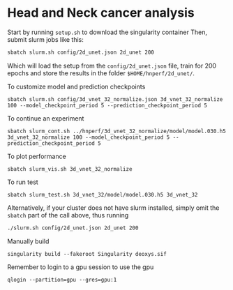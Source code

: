 # Head and Neck cancer analysis

Start by running `setup.sh` to download the singularity container
Then, submit slurm jobs like this:

```bash
sbatch slurm.sh config/2d_unet.json 2d_unet 200
```

Which will load the setup from the `config/2d_unet.json` file, train for 200 epochs
and store the results in the folder `$HOME/hnperf/2d_unet/`.

To customize model and prediction checkpoints

```
sbatch slurm.sh config/3d_vnet_32_normalize.json 3d_vnet_32_normalize 100 --model_checkpoint_period 5 --prediction_checkpoint_period 5

```

To continue an experiment
```
sbatch slurm_cont.sh ../hnperf/3d_vnet_32_normalize/model/model.030.h5 3d_vnet_32_normalize 100 --model_checkpoint_period 5 --prediction_checkpoint_period 5
```

To plot performance
```
sbatch slurm_vis.sh 3d_vnet_32_normalize
```

To run test
```
sbatch slurm_test.sh 3d_vnet_32/model/model.030.h5 3d_vnet_32
```



Alternatively, if your cluster does not have slurm installed, simply omit the `sbatch`
part of the call above, thus running

```bash
./slurm.sh config/2d_unet.json 2d_unet 200
```

Manually build
```
singularity build --fakeroot Singularity deoxys.sif
```

Remember to login to a gpu session to use the gpu
```
qlogin --partition=gpu --gres=gpu:1
```
